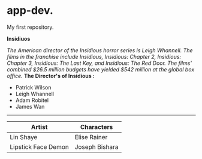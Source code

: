 # app-dev.
My first repository.


**Insidiuos**


*The American director of the Insidious horror series is Leigh Whannell. The films in the franchise include Insidious, Insidious: Chapter 2, Insidious: Chapter 3, Insidious: The Last Key, and Insidious: The Red Door. The films' combined $26.5 million budgets have yielded $542 million at the global box office.*
**The Director's of Insidious :**
- Patrick Wilson
- Leigh Whannell
- Adam Robitel
- James Wan
---
| Artist| Characters |
| ----------- | ----------- |
| Lin Shaye | Elise Rainer |
| Lipstick Face Demon | Joseph Bishara |
